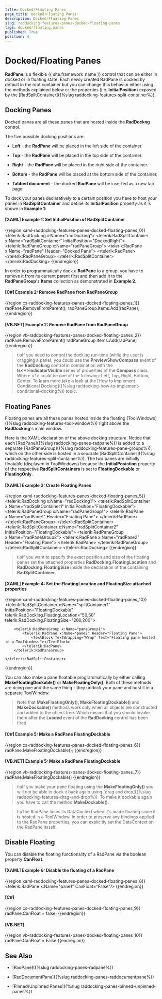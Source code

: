 ```yaml
---
title: Docked/Floating Panes
page_title: Docked/Floating Panes
description: Docked/Floating Panes
slug: raddocking-features-panes-docked-floating-panes
tags: docked/floating,panes
published: True
position: 4
---
```


# Docked/Floating Panes

__RadPane__ is a flexible {{ site.framework_name }} control that can be either in docked or in floating state. Each newly created RadPane is docked by default in the root container but you can change this behavior either using the methods explained below or the properties (i.e. __InitialPosition__) exposed by the [RadSplitContainer]({%slug raddocking-features-split-container%}).

## Docking Panes

Docked panes are all these panes that are hosted inside the __RadDockng__ control.

The five possible docking positions are:

* __Left__ - the __RadPane__ will be placed in the left side of the container. 

* __Top__ - the __RadPane__ will be placed in the top side of the container. 

* __Right__ - the __RadPane__ will be placed in the right side of the container. 

* __Bottom__ - the __RadPane__ will be placed at the bottom side of the container. 

* __Tabbed document__ - the docked __RadPane__ will be inserted as a new tab page.

To dock your panes declaratively to a certain position you have to host your panes in __RadSplitContainer__ and define its __InitialPosition__ property as it is shown in __Example 1__:

#### __[XAML] Example 1: Set InitialPosition of RadSplitContainer__

{{region xaml-raddocking-features-panes-docked-floating-panes_0}}
	<telerik:RadDocking x:Name="radDocking">
	    <telerik:RadSplitContainer x:Name="radSplitContainer" InitialPosition="DockedRight">
	        <telerik:RadPaneGroup x:Name="radPaneGroup">
	            <telerik:RadPane x:Name="radPane" Header="Docked Pane">
	                <TextBlock Text="Docked Pane."></TextBlock>
	            </telerik:RadPane>
	        </telerik:RadPaneGroup>
	    </telerik:RadSplitContainer>
	</telerik:RadDocking>
{{endregion}}

In order to programmatically dock a __RadPane__ to a group, you have to remove it from its current parent first and then add it to the __RadPaneGroup__'s __Items__ collection as demonstrated in __Example 2__.

#### __[C#] Example 2: Remove RadPane from RadPaneGroup__

{{region cs-raddocking-features-panes-docked-floating-panes_1}}
	radPane.RemoveFromParent();
	radPaneGroup.Items.Add(radPane);
{{endregion}}

#### __[VB.NET] Example 2: Remove RadPane from RadPaneGroup__

{{region vb-raddocking-features-panes-docked-floating-panes_2}}
	radPane.RemoveFromParent()
	radPaneGroup.Items.Add(radPane)
{{endregion}}

>tipIf you need to control the docking run-time (while the user is dragging a pane), you could use the __PreviewShowCompass__ event of the __RadDocking__ control in combination with the __Is<*>IndicatorVisible__ series of properties of the __Compass__ class. Where <*> could be one of the following: Left, Top, Right, Bottom, Center. To learn more take a look at the [How to Implement Conditional Docking]({%slug raddocking-how-to-implement-conditional-docking%}) topic.

## Floating Panes

Floating panes are all these panes hosted inside the floating [ToolWindows]({%slug raddocking-features-tool-window%}) right above the __RadDocking__'s main window.

Here is the XAML declaration of the above docking structure. Notice that each [RadPane]({%slug raddocking-panes-radpane%}) is added to a separate [RadPaneGroup]({%slug raddocking-features-pane-groups%}), which on the other side is hosted in a separate [RadSplitContainer]({%slug raddocking-features-split-container%}). The two panes are initially floatable (displayed in ToolWindows) because the __InitialPosiotion__ property of the respective __RadSplitContainers__ is set to __FloatingDockable__ or __FloatingOnly__.

#### __[XAML] Example 3: Create Floating Panes__

{{region xaml-raddocking-features-panes-docked-floating-panes_5}}
	<telerik:RadDocking x:Name="radDocking1">
	    <telerik:RadSplitContainer x:Name="radSplitContainer1" InitialPosition="FloatingDockable">
	        <telerik:RadPaneGroup x:Name="radPaneGroup1">
	            <telerik:RadPane x:Name="radPane1" Header="Floating Pane">
	                <TextBlock TextWrapping="Wrap" Text="Floating pane hosted in a ToolWindow."></TextBlock>
	            </telerik:RadPane>
	        </telerik:RadPaneGroup>
	    </telerik:RadSplitContainer>
	    <telerik:RadSplitContainer x:Name="radSplitContainer2" InitialPosition="FloatingDockable">
	        <telerik:RadPaneGroup x:Name="radPaneGroup2">
	            <telerik:RadPane x:Name="radPane2" Header="Floating Pane">
	                <TextBlock TextWrapping="Wrap" Text="Floating pane hosted in a ToolWindow."></TextBlock>
	            </telerik:RadPane>
	        </telerik:RadPaneGroup>
	    </telerik:RadSplitContainer>
	</telerik:RadDocking>
{{endregion}}

>tipIf you want to specify the exact position and size of the floating panes set the attached properties __RadDocking.FloatingLocation__ and __RadDocking.FloatingSize__ inside the declaration of the containing __RadSplitContainer__.

#### __[XAML] Example 4: Set the FloatingLocation and FloatingSize attached properties__

{{region xaml-raddocking-features-panes-docked-floating-panes_10}}
	<telerik:RadSplitContainer x:Name="splitContainer1" InitialPosition="FloatingDockable"
	                           telerik:RadDocking.FloatingLocation="50,50"
	                           telerik:RadDocking.FloatingSize="200,200">
	
	    <telerik:RadPaneGroup x:Name="paneGroup1">
	        <telerik:RadPane x:Name="pane2" Header="Floating Pane">
	            <TextBlock TextWrapping="Wrap" Text="Floating pane hosted in a ToolWindow."></TextBlock>
	        </telerik:RadPane>
	    </telerik:RadPaneGroup>
	
	</telerik:RadSplitContainer>
{{endregion}}

You can also make a pane floatable programmatically by either calling __MakeFloatingDockable()__ or __MakeFloatingOnly()__. Both of these methods are doing one and the same thing - they undock your pane and host it in a separate ToolWindow.

>Note that __MakeFloatingOnly(), MakeFloatingDockable()__ and __MakeDockable()__ methods work only when all objects are constructed and added to the object tree. Which means that you should invoke them after the __Loaded__ event of the __RadDocking__ control has been fired.

#### __[C#] Example 5: Make a RadPane FloatingDockable__

{{region cs-raddocking-features-panes-docked-floating-panes_6}}
	radPane.MakeFloatingDockable();
{{endregion}}

#### __[VB.NET] Example 5: Make a RadPane FloatingDockable__

{{region vb-raddocking-features-panes-docked-floating-panes_7}}
	radPane.MakeFloatingDockable()
{{endregion}}

>tipIf you make your pane floating using the __MakeFloatingOnly()__ you will not be able to dock it back again using [drag and drop]({%slug raddocking-features-drag-and-drop%}). To make it dockable again you have to call the method __MakeDockable()__.

>tipThe RadPane loses its DataContext when it's made floating since it is hosted in a ToolWindow. In order to preserve any bindings applied to the RadPane properties, you can explicitly set the DataContext on the RadPane itsself.

## Disable Floating

You can disable the floating functionality of a RadPane via the boolean property __CanFloat__.

#### __[XAML] Example 6: Disable the floating of a RadPane__

{{region xaml-raddocking-features-panes-docked-floating-panes_8}}
	<telerik:RadPane x:Name="pane1" CanFloat="False"/>
{{endregion}}

#### __[C#]__

{{region cs-raddocking-features-panes-docked-floating-panes_9}}
	radPane.CanFloat = false;
{{endregion}}

#### __[VB.NET]__

{{region vb-raddocking-features-panes-docked-floating-panes_10}}
	radPane.CanFloat = False
{{endregion}}

## See Also

 * [RadPane]({%slug raddocking-panes-radpane%})

 * [RadDocumentPane]({%slug raddocking-panes-raddocumentpane%})

 * [Pinned/Unpinned Panes]({%slug raddocking-panes-pinned-unpinned-panes%})
